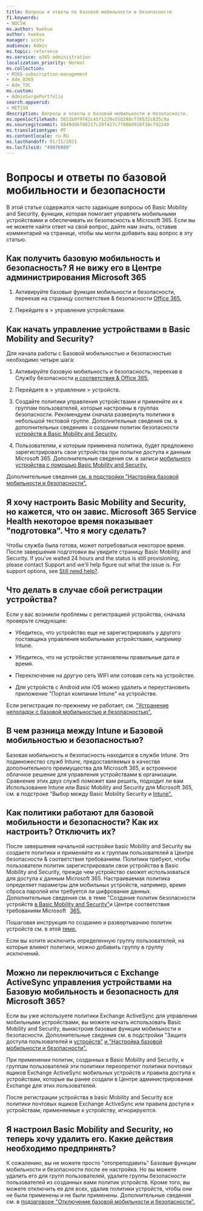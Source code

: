 ```yaml
---
title: Вопросы и ответы по базовой мобильности и безопасности
f1.keywords:
- NOCSH
ms.author: kwekua
author: kwekua
manager: scotv
audience: Admin
ms.topic: reference
ms.service: o365-administration
localization_priority: Normal
ms.collection:
- M365-subscription-management
- Adm_O365
- Adm_TOC
ms.custom:
- AdminSurgePortfolio
search.appverid:
- MET150
description: Вопросы и ответы о базовой мобильности и безопасности.
ms.openlocfilehash: 5651b9f9742c45f1229e55b298cf78532c835c9a
ms.sourcegitcommit: 8849dd6f80217c29f427c7f008d918f30c792240
ms.translationtype: MT
ms.contentlocale: ru-RU
ms.lasthandoff: 01/15/2021
ms.locfileid: "49876880"
---
```

# <a name="basic-mobility-and-security-frequently-asked-questions-faq"></a>Вопросы и ответы по базовой мобильности и безопасности

В этой статье содержатся часто задающие вопросы об Basic Mobility and Security, функции, которая помогает управлять мобильными устройствами и обеспечивать их безопасность в Microsoft 365. Если вы не можете найти ответ на свой вопрос, дайте нам знать, оставив комментарий на странице, чтобы мы могли добавить ваш вопрос в эту статью.

## <a name="how-can-i-get-basic-mobility-and-security-i-dont-see-it-in-the-microsoft-365-admin-center"></a>Как получить базовую мобильность и безопасность? Я не вижу его в Центре администрирования Microsoft 365

1.  Активируйте базовые функции мобильности и безопасности, переехав на страницу соответствия & безопасности [Office 365.](https://protection.office.com/)

2.  Перейдите в > управления устройствами.

## <a name="how-can-i-get-started-with-device-management-in-basic-mobility-and-security"></a>Как начать управление устройствами в Basic Mobility and Security?

Для начала работы с Базовой мобильностью и безопасностью необходимо четыре шага: 

1. Активируйте базовую мобильность и безопасность, переехав в Службу безопасности [и соответствия & Office 365.](https://protection.office.com/)

2. Перейдите в > управление > устройств.
    
3. Создайте политики управления устройствами и применйте их к группам пользователей, которые настроены в группах безопасности. Рекомендуем сначала развернуть политики в небольшой тестовой группе. Дополнительные сведения см. в дополнительных сведениях о создании политик безопасности [устройств в Basic Mobility and Security.](create-device-security-policies.md)

4. Пользователям, к которым применена политика, будет предложено зарегистрировать свои устройства при попытке доступа к данным Microsoft 365. Дополнительные сведения см. в записи [мобильного устройства с помощью Basic Mobility and Security.](enroll-your-mobile-device.md)

Дополнительные сведения [см. в подстройки "Настройка базовой мобильности и безопасности".](set-up.md)

## <a name="im-trying-to-set-up-basic-mobility-and-security-but-it-seems-stuck-the-microsoft-365-service-health-has-been-showing-provisioning-for-a-while-what-can-i-do"></a>Я хочу настроить Basic Mobility and Security, но кажется, что он завис. Microsoft 365 Service Health некоторое время показывает "подготовка". Что я могу сделать?

Чтобы служба была готова, может потребоваться некоторое время. После завершения подготовки вы увидите страницу Basic Mobility and Security. If you've waited 24 hours and the status is still provisioning, please contact Support and we'll help figure out what the issue is. For support options, see [Still need help?](https://support.microsoft.com/office/frequently-asked-questions-about-basic-mobility-and-security-3871f99c-c9db-4a23-86f9-902c1b02f58d#bkmk_needhelp).

## <a name="what-can-i-do-if-device-enrollment-fails"></a>Что делать в случае сбой регистрации устройства?

Если у вас возникли проблемы с регистрацией устройства, сначала проверьте следующее:

- Убедитесь, что устройство еще не зарегистрировать у другого поставщика управления мобильными устройствами, например Intune.

- Убедитесь, что на устройстве установлены правильные дата и время.

- Переключение на другую сеть WIFI или сотовая сеть на устройстве.

- Для устройств с Android или iOS можно удалить и переустановить приложение "Портал компании Intune" на устройстве.
    
Если регистрация по-прежнему не работает, см. ["Устранение неполадок с базовой мобильностью и безопасностью".](troubleshoot.md)

## <a name="whats-the-difference-between-intune-and-basic-mobility-and-security"></a>В чем разница между Intune и Базовой мобильностью и безопасностью?

Базовая мобильность и безопасность находится в службе Intune. Это подмножество служб Intune, предоставляемых в качестве дополнительного преимущества для Microsoft 365, и встроенное облачное решение для управления устройствами в организации. Сравнение этих двух служб поможет вам решить, подходит ли вам Использование Intune или Basic Mobility and Security для Microsoft 365, см. в подстроке "Выбор между Basic Mobility Security и [Intune".](choose-between-basic-mobility-and-security-and-intune.md)

## <a name="how-do-policies-work-for-basic-mobility-and-security-how-do-i-set-them-up-disable-them"></a>Как политики работают для базовой мобильности и безопасности? Как их настроить? Отключить их?

После завершения начальной настройки basic Mobility and Security вы создаете политики и применяйте их к группам пользователей в Центре безопасности & соответствия требованиям. Политики требуют, чтобы пользователи политик зарегистрировали свои устройства в Basic Mobility and Security, прежде чем устройство сможет использоваться для доступа к данным Microsoft 365. Настраиваемая политика определяет параметры для мобильных устройств, например, время сброса паролей или требуется ли шифрование данных. Дополнительные сведения см. в теме "Создание политик безопасности устройств [в Basic Mobility and Security"](create-device-security-policies.md)и Центре соответствия требованиям Microsoft   [365.](https://support.microsoft.com/office/7e696a40-b86b-4a20-afcc-559218b7b1b8)

Пошаговая инструкция по созданию и развертыванию политик устройств см. в этой [теме.](create-device-security-policies.md)

Если вы хотите исключить определенную группу пользователей, на которые влияют политики, можно добавить группу в группу исключений.

## <a name="can-i-switch-from-exchange-activesync-device-management-to-basic-mobility-and-security-for-microsoft-365"></a>Можно ли переключиться с Exchange ActiveSync управления устройствами на Базовую мобильность и безопасность для Microsoft 365?

Если вы уже используете политики Exchange ActiveSync для управления мобильными устройствами, вы можете начать использовать Basic Mobility and Security, вынастроив базовые функции мобильности и безопасности. Дополнительные сведения см. в подстройки "Защита доступа пользователей и [устройств"](https://go.microsoft.com/fwlink/?LinkId=615145) [и "Настройка базовой мобильности и безопасности".](set-up.md)

При применении политик, созданных в Basic Mobility and Security, к группам пользователей эти политики переопретют политики почтовых ящиков Exchange ActiveSync мобильных устройств и правила доступа к устройствам, которые вы ранее создали в Центре администрирования Exchange для этих пользователей.

После регистрации устройства в basic Mobility and Security все политики почтовых ящиков Exchange ActiveSync или правила доступа к устройствам, применяемые к устройству, игнорируются.

## <a name="i--set-up-basic-mobility-and-security-but-now-i-want-to-remove-it-what-are-the-steps"></a>Я настроил Basic Mobility and Security, но теперь хочу удалить его. Какие действия необходимо предпринять?

К сожалению, вы не можете просто "отопреподавить" Базовые функции мобильности и безопасности после ее настройка. Но вы можете удалить его для групп пользователей, удалите группы безопасности пользователей из созданных вами политик устройств. Кроме того, вы можете отключить ее для всех, удалив политики устройств, чтобы они не были применены и не были применены. Дополнительные сведения см. в [подзаговоре "Отключение базовой мобильности и безопасности".](turn-off.md)